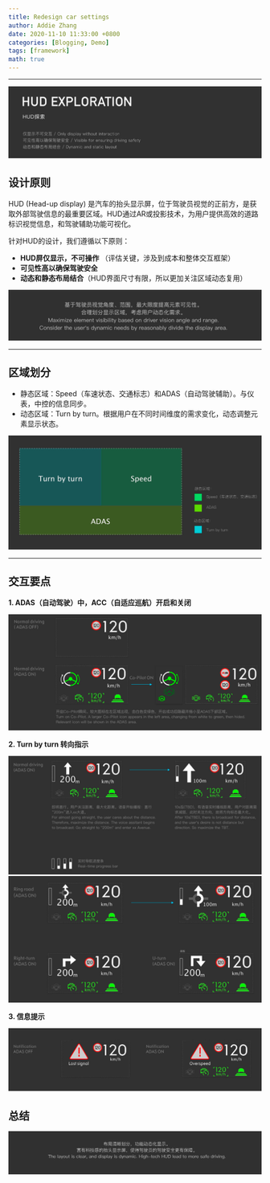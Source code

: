 ```yaml
---
title: Redesign car settings
author: Addie Zhang
date: 2020-11-10 11:33:00 +0800
categories: [Blogging, Demo]
tags: [framework]
math: true
---
```

---
![goal](/assets/img/sample/04_hud/0_hud.png)

## 设计原则
HUD (Head-up display) 是汽车的抬头显示屏，位于驾驶员视觉的正前方，是获取外部驾驶信息的最重要区域。HUD通过AR或投影技术，为用户提供高效的道路标识视觉信息，和驾驶辅助功能可视化。

针对HUD的设计，我们遵循以下原则：
- **HUD屏仅显示，不可操作** （评估关键，涉及到成本和整体交互框架）
- **可见性高以确保驾驶安全**
- **动态和静态布局结合**（HUD界面尺寸有限，所以更加关注区域动态复用）


![goal](/assets/img/sample/04_hud/1_goals.png)

---

## 区域划分

- 静态区域：Speed（车速状态、交通标志）和ADAS（自动驾驶辅助）。与仪表，中控的信息同步。
- 动态区域：Turn by turn。根据用户在不同时间维度的需求变化，动态调整元素显示状态。

![area](/assets/img/sample/04_hud/2_area.png)

---

## 交互要点

**1. ADAS（自动驾驶）中，ACC（自适应巡航）开启和关闭**

![adas](/assets/img/sample/04_hud/3_details.png)



**2. Turn by turn 转向指示**

![acc](/assets/img/sample/04_hud/3_details2.png)
![turn](/assets/img/sample/04_hud/3_details3.png)


**3. 信息提示**

![noti](/assets/img/sample/04_hud/3_details4.png)


## 总结

![over](/assets/img/sample/04_hud/4_over.png)
